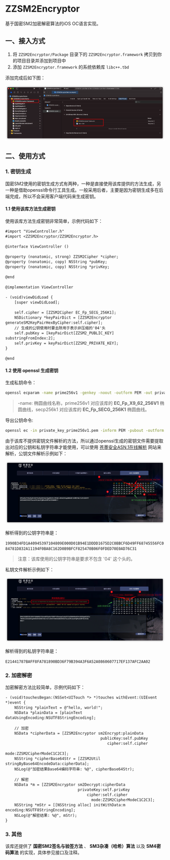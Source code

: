 # ZZSM2Encryptor

基于国密SM2加密解密算法的iOS OC语言实现。

## 一、接入方式

1. 将 `ZZSM2Encryptor/Package` 目录下的 `ZZSM2Encryptor.framework` 拷贝到你的项目目录并添加到项目中
2. 添加 `ZZSM2Encryptor.framework` 的系统依赖库 `libc++.tbd` 

添加完成后如下图：

![install](https://raw.githubusercontent.com/lishuzhi1121/oss/master/uPic/2021/06/30-104108-J9hUk4.png)

## 二、使用方式

### 1. 密钥生成

国密SM2使用的密钥生成方式有两种，一种是直接使用该库提供的方法生成，另一种是借助openssl命令行工具生成。一般采用后者，主要是因为密钥生成多在后端完成，所以不会采用客户端代码来生成密钥。

#### 1.1 使用该库方法生成密钥

使用该库方法生成密钥非常简单，示例代码如下：

```objc
#import "ViewController.h"
#import <ZZSM2Encryptor/ZZSM2Encryptor.h>

@interface ViewController ()

@property (nonatomic, strong) ZZSM2Cipher *cipher;
@property (nonatomic, copy) NSString *pubKey;
@property (nonatomic, copy) NSString *privKey;

@end

@implementation ViewController

- (void)viewDidLoad {
    [super viewDidLoad];
    
    self.cipher = [ZZSM2Cipher EC_Fp_SECG_256K1];
    NSDictionary *keyPairDict = [ZZSM2Encryptor generateSM2KeyPairHexByCipher:self.cipher];
    // 生成的公钥使用时要去除用于表示非压缩的'04'头
    self.pubKey = [keyPairDict[ZZSM2_PUBLIC_KEY] substringFromIndex:2];
    self.privKey = keyPairDict[ZZSM2_PRIVATE_KEY];
}

@end
```

#### 1.2 使用 openssl 生成密钥

生成私钥命令：

```sh
openssl ecparam -name prime256v1 -genkey -noout -outform PEM -out private_key_prime256v1.pem
```

> -name: 椭圆曲线名称，prime256v1 对应该库的 **EC_Fp_X9_62_256V1** 椭圆曲线，secp256k1 对应该库的 **EC_Fp_SECG_256K1** 椭圆曲线。

导出公钥命令:

```sh
openssl ec -in private_key_prime256v1.pem -inform PEM -pubout -outform PEM -out public_key_prime256v1.pem
```

由于该库不提供密钥文件解析的方法，所以通过openssl生成的密钥文件需要提取出对应的公钥和私钥字符串才能使用，可以使用 [苍墨安全ASN.1在线解析](https://aks.jd.com/tools/sec/) 网站来解析，公钥文件解析示例如下：

![public](https://raw.githubusercontent.com/lishuzhi1121/oss/master/uPic/2021/06/30-175138-hPJurd.png)

解析得到的公钥字符串是：

`1990B34FD1A40945397104809E000D01B94E1DDDD1675D2C0BBCF6D49FF68745556FC084781D832A11194F0BA8C162D0B9BFCF825470B06F0FDED70E0AD76C31`

> 注意：该库使用的公钥字符串是要求不包含 '04' 这个头的。

私钥文件解析示例如下：

![](https://raw.githubusercontent.com/lishuzhi1121/oss/master/uPic/2021/06/30-180043-wAANnO.png)

解析得到的私钥字符串是：

`E21441787BAFF8FA781890BD36F79B394A3F6A52A0860607717EF137AFC2AA02`

### 2. 加密解密

加密解密方法比较简单，示例代码如下：

```objc
- (void)touchesBegan:(NSSet<UITouch *> *)touches withEvent:(UIEvent *)event {
    NSString *plainText = @"hello, world!";
    NSData *plainData = [plainText dataUsingEncoding:NSUTF8StringEncoding];
    
    // 加密
    NSData *cipherData = [ZZSM2Encryptor sm2Encrypt:plainData
                                          publicKey:self.pubKey
                                             cipher:self.cipher
                                               mode:ZZSM2CipherModeC1C2C3];
    NSString *cipherBase64Str = [ZZSM2Util stringByBase64EncodeData:cipherData];
    NSLog(@"加密结果Base64编码字符串: %@", cipherBase64Str);
    
    // 解密
    NSData *m = [ZZSM2Encryptor sm2Decrypt:cipherData
                                privateKey:self.privKey
                                    cipher:self.cipher
                                      mode:ZZSM2CipherModeC1C2C3];
    NSString *mStr = [[NSString alloc] initWithData:m encoding:NSUTF8StringEncoding];
    NSLog(@"解密结果: %@", mStr);
}
```

### 3. 其他

该库还提供了 **国密SM2签名与验签方法** 、 **SM3杂凑（哈希）算法** 以及 **SM4密码算法** 的实现，具体参见接口及注释。
